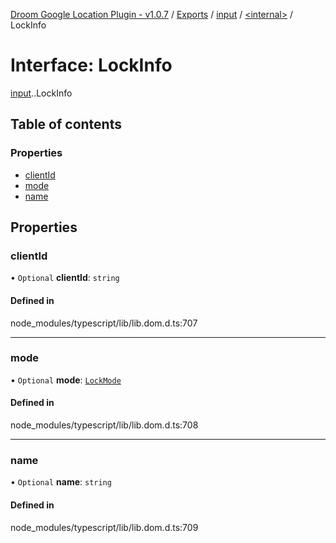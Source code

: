 [Droom Google Location Plugin - v1.0.7](../README.md) / [Exports](../modules.md) / [input](../modules/input.md) / [<internal\>](../modules/input._internal_.md) / LockInfo

# Interface: LockInfo

[input](../modules/input.md).[<internal>](../modules/input._internal_.md).LockInfo

## Table of contents

### Properties

- [clientId](input._internal_.LockInfo.md#clientid)
- [mode](input._internal_.LockInfo.md#mode)
- [name](input._internal_.LockInfo.md#name)

## Properties

### clientId

• `Optional` **clientId**: `string`

#### Defined in

node_modules/typescript/lib/lib.dom.d.ts:707

___

### mode

• `Optional` **mode**: [`LockMode`](../modules/input._internal_.md#lockmode)

#### Defined in

node_modules/typescript/lib/lib.dom.d.ts:708

___

### name

• `Optional` **name**: `string`

#### Defined in

node_modules/typescript/lib/lib.dom.d.ts:709
